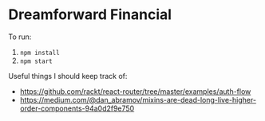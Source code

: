 # Dreamforward Financial

To run:

1. `npm install`
2. `npm start`


Useful things I should keep track of:

* https://github.com/rackt/react-router/tree/master/examples/auth-flow
* https://medium.com/@dan_abramov/mixins-are-dead-long-live-higher-order-components-94a0d2f9e750